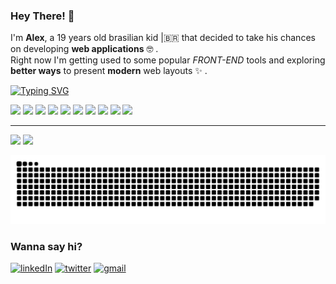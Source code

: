 
### Hey There! 👋

I'm **Alex**, a 19 years old brasilian kid |🇧🇷 that decided to take his chances on developing **web applications** 🤓 .  
Right now I'm getting used to some popular *FRONT-END* tools and exploring **better ways** to present **modern** web layouts ✨ .

[![Typing SVG](https://readme-typing-svg.demolab.com/?lines=Welcome+to+my+GitHub+\\(^o^)/;Let+me+show+you+what+I've+been+up+to!&width=500&font=Fira+Code&color=bd93f9&duration=3700&pause=700)](https://git.io/typing-svg)

<div>
  <img width='35' src='https://cdn.jsdelivr.net/gh/devicons/devicon/icons/html5/html5-original.svg'>
  <img width='35' src='https://cdn.jsdelivr.net/gh/devicons/devicon/icons/css3/css3-original.svg'>
  <img width='35' src='https://cdn.jsdelivr.net/gh/devicons/devicon/icons/sass/sass-original.svg'>
  <img width='35' src='https://cdn.jsdelivr.net/gh/devicons/devicon/icons/javascript/javascript-original.svg'>
  <img width='35' src='https://cdn.jsdelivr.net/gh/devicons/devicon/icons/typescript/typescript-original.svg'>
  <img width='35' src='https://cdn.jsdelivr.net/gh/devicons/devicon/icons/react/react-original-wordmark.svg'>
  <img width='35' src='https://cdn.jsdelivr.net/gh/devicons/devicon/icons/nodejs/nodejs-original.svg'>
  <img width='35' src='https://cdn.jsdelivr.net/gh/devicons/devicon/icons/npm/npm-original-wordmark.svg'>
  <img width='35' src='https://cdn.jsdelivr.net/gh/devicons/devicon/icons/linux/linux-original.svg'>
  <img width='35' src='https://cdn.jsdelivr.net/gh/devicons/devicon/icons/godot/godot-original.svg'>
</div>

---

<div>
  <img height='140em' src='https://github-readme-stats.vercel.app/api?username=alexmoDeveloper&hide=prs,issues&count_private=trueshow_icons=true&theme=radical' />
  <img src='https://github-readme-stats.vercel.app/api/top-langs/?username=alexmoDeveloper&layout=compact&theme=radical' />
</div>

![Snake animation](https://github.com/alexmoDeveloper/alexmoDeveloper/blob/output/github-contribution-grid-snake.svg)

### Wanna say hi?

[![linkedIn](https://img.shields.io/badge/LinkedIn-0077B5?style=for-the-badge&logo=linkedin&logoColor=white)](https://www.linkedin.com/in/alex-moraes-de-oliveira-b5b686233/)
[![twitter](https://img.shields.io/badge/Twitter-1DA1F2?style=for-the-badge&logo=twitter&logoColor=white)](https://twitter.com/o_alexmo[)
[![gmail](https://img.shields.io/badge/Gmail-D14836?style=for-the-badge&logo=gmail&logoColor=white)](https://github.com/alexmoDeveloper 'alxmoliveira@gmail.com')

